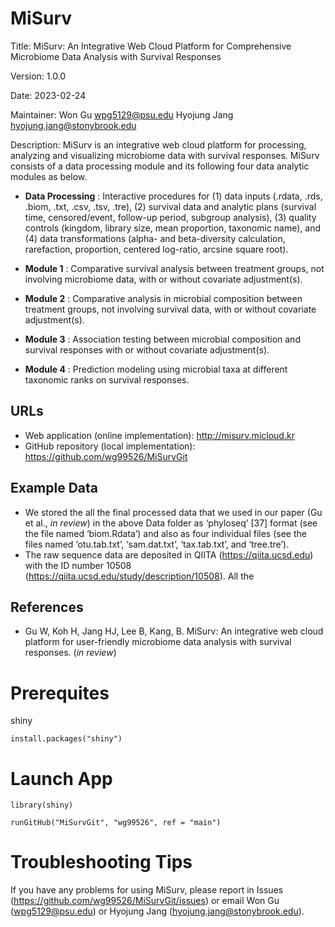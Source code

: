 # MiSurv

Title: MiSurv: An Integrative Web Cloud Platform for Comprehensive Microbiome Data Analysis with Survival Responses

Version: 1.0.0

Date: 2023-02-24

Maintainer: Won Gu <wpg5129@psu.edu> Hyojung Jang <hyojung.jang@stonybrook.edu> 

Description: MiSurv is an integrative web cloud platform for processing, analyzing and visualizing microbiome data with survival responses. MiSurv consists of a data processing module and its following four data analytic modules as below.

* **Data Processing** : Interactive procedures for (1) data inputs (.rdata, .rds, .biom, .txt, .csv, .tsv, .tre), (2) survival data and analytic plans (survival time, censored/event, follow-up period, subgroup analysis), (3) quality controls (kingdom, library size, mean proportion, taxonomic name), and (4) data transformations (alpha- and beta-diversity calculation, rarefaction, proportion, centered log-ratio, arcsine square root).

* **Module 1** : Comparative survival analysis between treatment groups, not involving microbiome data, with or without covariate adjustment(s).

* **Module 2** : Comparative analysis in microbial composition between treatment groups, not involving survival data, with or without covariate adjustment(s).

* **Module 3** : Association testing between microbial composition and survival responses with or without covariate adjustment(s).

* **Module 4** : Prediction modeling using microbial taxa at different taxonomic ranks on survival responses.


## URLs

* Web application (online implementation): http://misurv.micloud.kr
* GitHub repository (local implementation): https://github.com/wg99526/MiSurvGit
 
## Example Data

* We stored the all the final processed data that we used in our paper (Gu et al., _in review_) in the above Data folder as ‘phyloseq’ [37] format (see the file named ‘biom.Rdata’) and also as four individual files (see the files named ‘otu.tab.txt’, ‘sam.dat.txt’, ‘tax.tab.txt’, and ‘tree.tre’).
* The raw sequence data are deposited in QIITA (https://qiita.ucsd.edu) with the ID number 10508 (https://qiita.ucsd.edu/study/description/10508). All the 

## References

* Gu W, Koh H, Jang HJ, Lee B, Kang, B. MiSurv: An integrative web cloud platform for user-friendly microbiome data analysis with survival responses. (*_in review_*)

# Prerequites

shiny
```
install.packages("shiny")
```

# Launch App

```
library(shiny)

runGitHub("MiSurvGit", "wg99526", ref = "main")
```

# Troubleshooting Tips

If you have any problems for using MiSurv, please report in Issues (https://github.com/wg99526/MiSurvGit/issues) or email Won Gu (wpg5129@psu.edu) or Hyojung Jang (hyojung.jang@stonybrook.edu). 
